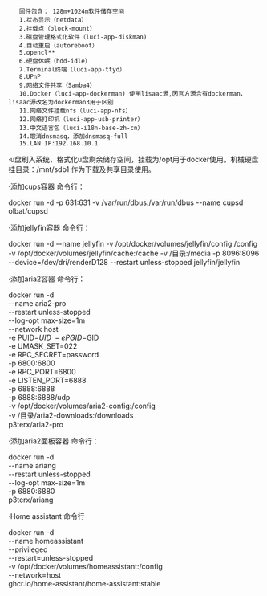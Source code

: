        固件包含： 128m+1024m软件储存空间 
       1.状态显示（netdata）
       2.挂载点（block-mount）
       3.磁盘管理格式化软件（luci-app-diskman)
       4.自动重启（autoreboot）
       5.opencl**
       6.硬盘休眠（hdd-idle）
       7.Terminal终端（luci-app-ttyd）
       8.UPnP
       9.网络文件共享（Samba4）
       10.Docker（luci-app-dockerman) 使用lisaac源,因官方源含有dockerman，lisaac源改名为dockerman3用于区别
       11.网络文件挂载nfs（luci-app-nfs）
       12.网络打印机（luci-app-usb-printer）
       13.中文语言包（luci-i18n-base-zh-cn）
       14.取消dnsmasq，添加dnsmasq-full
       15.LAN IP:192.168.10.1
       
·u盘刷入系统，格式化u盘剩余储存空间，挂载为/opt用于docker使用。机械硬盘挂目录：/mnt/sdb1 作为下载及共享目录使用。

     
·添加cups容器 命令行：

docker run -d -p 631:631 -v /var/run/dbus:/var/run/dbus --name cupsd olbat/cupsd


·添加jellyfin容器 命令行：

docker run -d
--name jellyfin
-v /opt/docker/volumes/jellyfin/config:/config
-v /opt/docker/volumes/jellyfin/cache:/cache
-v /目录:/media
-p 8096:8096
--device=/dev/dri/renderD128
--restart unless-stopped
jellyfin/jellyfin

·添加aria2容器 命令行：

docker run -d \
    --name aria2-pro \
    --restart unless-stopped \
    --log-opt max-size=1m \
    --network host \
    -e PUID=$UID \
    -e PGID=$GID \
  -e UMASK_SET=022 \
    -e RPC_SECRET=password\
  -p 6800:6800 \
    -e RPC_PORT=6800 \
    -e LISTEN_PORT=6888 \
  -p 6888:6888 \
  -p 6888:6888/udp \
    -v /opt/docker/volumes/aria2-config:/config \
    -v /目录/aria2-downloads:/downloads \
    p3terx/aria2-pro

·添加aria2面板容器  命令行：

docker run -d \
    --name ariang \
    --restart unless-stopped \
    --log-opt max-size=1m \
    -p 6880:6880 \
    p3terx/ariang
    
    
·Home assistant 命令行

docker run -d \
  --name homeassistant \
  --privileged \
  --restart=unless-stopped \
  -v /opt/docker/volumes/homeassistant:/config \
  --network=host \
  ghcr.io/home-assistant/home-assistant:stable


   
